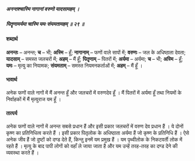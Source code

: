 ##### अनन्तश्चास्मि नागानां वरुणो यादसामहम् ।
##### पितॄणामर्यमा चास्मि यमः संयमतामहम् ॥ २९ ॥

#### शब्दार्थ

**अनन्तः** – अनन्त; **च** – भी; **अस्मि** – हूँ; **नागानाम्** – फणों वाले सापों में; **वरुणः** – जल के अधिष्ठाता देवता; **यादसाम्** – समस्त जलचरों में; **अहम्** – मैं हूँ; **पितृृणाम्** – पितरों में; **अर्यमा** – अर्यमा; **च** – भी; **अस्मि** – हूँ; **यमः** – मृत्यु का नियामक; **संयमताम्** – समस्त नियमनकर्ताओं में; **अहम्** – मैं हूँ ।

#### भावार्थ

अनेक फणों वाले नागों में मैं अनन्त हूँ और जलचरों में वरुणदेव हूँ । मैं पितरों में अर्यमा हूँ तथा नियमों के निर्वाहकों में मैं मृत्युराज यम हूँ ।

#### तात्पर्य

अनेक फणों वाले नागों में अनन्त सबसे प्रधान हैं और इसी प्रकार जलचरों में वरुण देव प्रधान हैं । ये दोनों कृष्ण का प्रतिनिधित्व करते हैं । इसी प्रकार पितृलोक के अधिष्ठाता अर्यमा हैं जो कृष्ण के प्रतिनिधि हैं । ऐसे अनेक जीव हैं जो दुष्टों को दण्ड देते हैं, किन्तु इनमें यम प्रमुख हैं । यम पृथ्वीलोक के निकटवर्ती लोक में रहते हैं । मृत्यु के बाद पापी लोगों को वहाँ ले जाया जाता है और यम उन्हें तरह-तरह का दण्ड देने की व्यवस्था करते हैं ।